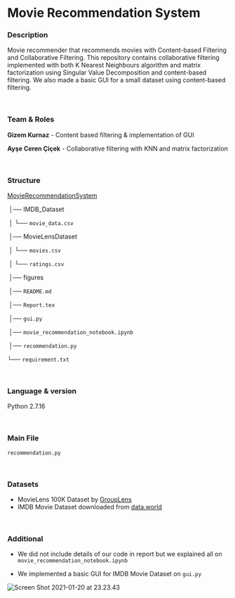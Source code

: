 # Movie Recommendation System

### Description

Movie recommender that recommends movies with Content-based Filtering and Collaborative Filtering. This repository contains collaborative filtering implemented with both K Nearest Neighbours algorithm and matrix factorization using Singular Value Decomposition and content-based filtering. We also made a basic GUI for a small dataset using content-based filtering.

<br />

### Team & Roles

**Gizem Kurnaz** - Content based filtering & implementation of GUI

**Ayşe Ceren Çiçek** - Collaborative filtering with KNN and matrix factorization


<br />

### Structure

[MovieRecommendationSystem](https://github.com/crncck/MovieRecommendationSystem)

​	│── IMDB_Dataset

​	│      └── `movie_data.csv`

​	│── MovieLensDataset

​	│      └── `movies.csv`

​	│      └── `ratings.csv`

​	│── figures

​	│── `README.md`

​	│── `Report.tex`

​	│── `gui.py`

​	│── `movie_recommendation_notebook.ipynb`

​	│── `recommendation.py`

​└── `requirement.txt`

<br />


### Language & version

Python 2.7.16

<br />

### Main File

`recommendation.py`

<br />

### Datasets

- MovieLens 100K Dataset by [GroupLens](https://grouplens.org/datasets/movielens/)
- IMDB Movie Dataset downloaded from [data.world](https://data.world/login?next=%2Fhiman%2Fimdb-movie-dataset%2Fworkspace%2Ffile%3Ffilename%3Dmovie_data.csv)

<br />

### Additional

- We did not include details of our code in report but we explained all on `movie_recommendation_notebook.ipynb`

- We implemented a basic GUI for IMDB Movie Dataset on `gui.py` 



![Screen Shot 2021-01-20 at 23.23.43](https://i.loli.net/2021/01/21/uYDthI6XE7HLeym.png)
